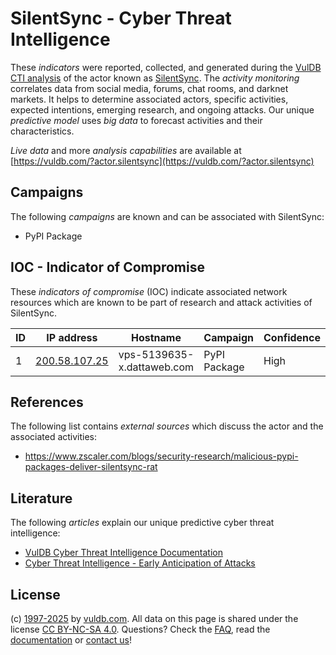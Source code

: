 # SilentSync - Cyber Threat Intelligence

These _indicators_ were reported, collected, and generated during the [VulDB CTI analysis](https://vuldb.com/?kb.cti) of the actor known as [SilentSync](https://vuldb.com/?actor.silentsync). The _activity monitoring_ correlates data from social media, forums, chat rooms, and darknet markets. It helps to determine associated actors, specific activities, expected intentions, emerging research, and ongoing attacks. Our unique _predictive model_ uses _big data_ to forecast activities and their characteristics.

_Live data_ and more _analysis capabilities_ are available at [https://vuldb.com/?actor.silentsync](https://vuldb.com/?actor.silentsync)

## Campaigns

The following _campaigns_ are known and can be associated with SilentSync:

* PyPI Package

## IOC - Indicator of Compromise

These _indicators of compromise_ (IOC) indicate associated network resources which are known to be part of research and attack activities of SilentSync.

ID | IP address | Hostname | Campaign | Confidence
-- | ---------- | -------- | -------- | ----------
1 | [200.58.107.25](https://vuldb.com/?ip.200.58.107.25) | vps-5139635-x.dattaweb.com | PyPI Package | High

## References

The following list contains _external sources_ which discuss the actor and the associated activities:

* https://www.zscaler.com/blogs/security-research/malicious-pypi-packages-deliver-silentsync-rat

## Literature

The following _articles_ explain our unique predictive cyber threat intelligence:

* [VulDB Cyber Threat Intelligence Documentation](https://vuldb.com/?kb.cti)
* [Cyber Threat Intelligence - Early Anticipation of Attacks](https://www.scip.ch/en/?labs.20201022)

## License

(c) [1997-2025](https://vuldb.com/?kb.changelog) by [vuldb.com](https://vuldb.com/?kb.about). All data on this page is shared under the license [CC BY-NC-SA 4.0](https://creativecommons.org/licenses/by-nc-sa/4.0/). Questions? Check the [FAQ](https://vuldb.com/?kb.faq), read the [documentation](https://vuldb.com/?kb) or [contact us](https://vuldb.com/?contact)!
